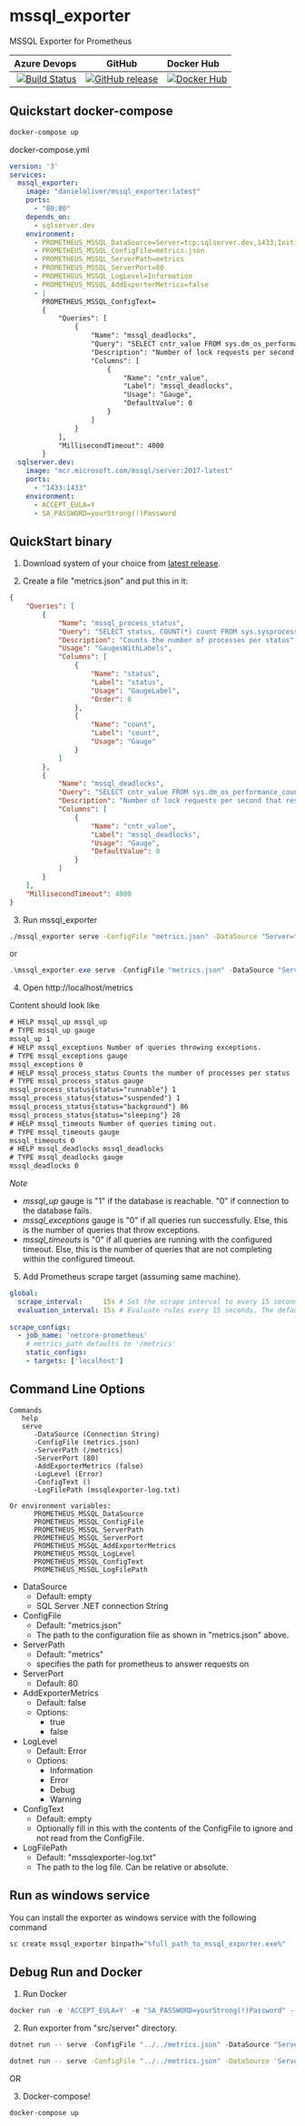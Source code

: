 # mssql_exporter

MSSQL Exporter for Prometheus


| Azure Devops | GitHub | Docker Hub |
|---:|:---:|:---|
| [![Build Status](https://dev.azure.com/mssqlexporter/mssql_exporter/_apis/build/status/DanielOliver.mssql_exporter?branchName=master)](https://dev.azure.com/mssqlexporter/mssql_exporter/_build/latest?definitionId=1&branchName=master) | [![GitHub release](https://img.shields.io/github/release/DanielOliver/mssql_exporter.svg)](https://github.com/DanielOliver/mssql_exporter/releases/latest) | [![Docker Hub](https://img.shields.io/docker/cloud/build/danieloliver/mssql_exporter)](https://hub.docker.com/r/danieloliver/mssql_exporter)

## Quickstart docker-compose

```powershell
docker-compose up
```

docker-compose.yml

```yml
version: '3'
services:
  mssql_exporter:
    image: "danieloliver/mssql_exporter:latest"
    ports:
      - "80:80"
    depends_on: 
      - sqlserver.dev
    environment:
      - PROMETHEUS_MSSQL_DataSource=Server=tcp:sqlserver.dev,1433;Initial Catalog=master;Persist Security Info=False;User ID=sa;Password=yourStrong(!)Password;MultipleActiveResultSets=False;Encrypt=False;TrustServerCertificate=True;Connection Timeout=10;
      - PROMETHEUS_MSSQL_ConfigFile=metrics.json
      - PROMETHEUS_MSSQL_ServerPath=metrics
      - PROMETHEUS_MSSQL_ServerPort=80
      - PROMETHEUS_MSSQL_LogLevel=Information
      - PROMETHEUS_MSSQL_AddExporterMetrics=false
      - |
        PROMETHEUS_MSSQL_ConfigText=
        {
            "Queries": [
                {
                    "Name": "mssql_deadlocks",
                    "Query": "SELECT cntr_value FROM sys.dm_os_performance_counters where counter_name = 'Number of Deadlocks/sec' AND instance_name = '_Total'",
                    "Description": "Number of lock requests per second that resulted in a deadlock since last restart",
                    "Columns": [
                        {
                            "Name": "cntr_value",
                            "Label": "mssql_deadlocks",
                            "Usage": "Gauge",
                            "DefaultValue": 0
                        }
                    ]
                }
            ],
            "MillisecondTimeout": 4000
        }
  sqlserver.dev:
    image: "mcr.microsoft.com/mssql/server:2017-latest"
    ports:
      - "1433:1433"
    environment:
      - ACCEPT_EULA=Y
      - SA_PASSWORD=yourStrong(!)Password
```

## QuickStart binary

1. Download system of your choice from [latest release](https://github.com/DanielOliver/mssql_exporter/releases/latest).

2. Create a file "metrics.json" and  put this in it:

```json
{
    "Queries": [
        {
            "Name": "mssql_process_status",
            "Query": "SELECT status, COUNT(*) count FROM sys.sysprocesses GROUP BY status",
            "Description": "Counts the number of processes per status",
            "Usage": "GaugesWithLabels",
            "Columns": [
                {
                    "Name": "status",
                    "Label": "status",
                    "Usage": "GaugeLabel",
                    "Order": 0
                },
                {
                    "Name": "count",
                    "Label": "count",
                    "Usage": "Gauge"
                }
            ]
        },
        {
            "Name": "mssql_deadlocks",
            "Query": "SELECT cntr_value FROM sys.dm_os_performance_counters where counter_name = 'Number of Deadlocks/sec' AND instance_name = '_Total'",
            "Description": "Number of lock requests per second that resulted in a deadlock since last restart",
            "Columns": [
                {
                    "Name": "cntr_value",
                    "Label": "mssql_deadlocks",
                    "Usage": "Gauge",
                    "DefaultValue": 0
                }
            ]
        }
    ],
    "MillisecondTimeout": 4000
}
```

3. Run mssql_exporter

```bash
./mssql_exporter serve -ConfigFile "metrics.json" -DataSource "Server=tcp:{ YOUR DATABASE HERE },1433;Initial Catalog={ YOUR INITIAL CATALOG HERE };Persist Security Info=False;User ID={ USER ID HERE };Password={ PASSWORD HERE };MultipleActiveResultSets=False;Encrypt=True;TrustServerCertificate=False;Connection Timeout=8;"
```

or

```powershell
.\mssql_exporter.exe serve -ConfigFile "metrics.json" -DataSource "Server=tcp:{ YOUR DATABASE HERE },1433;Initial Catalog={ YOUR INITIAL CATALOG HERE };Persist Security Info=False;User ID={ USER ID HERE };Password={ PASSWORD HERE };MultipleActiveResultSets=False;Encrypt=True;TrustServerCertificate=False;Connection Timeout=8;"
```

4. Open http://localhost/metrics

Content should look like 
```txt
# HELP mssql_up mssql_up
# TYPE mssql_up gauge
mssql_up 1
# HELP mssql_exceptions Number of queries throwing exceptions.
# TYPE mssql_exceptions gauge
mssql_exceptions 0
# HELP mssql_process_status Counts the number of processes per status
# TYPE mssql_process_status gauge
mssql_process_status{status="runnable"} 1
mssql_process_status{status="suspended"} 1
mssql_process_status{status="background"} 86
mssql_process_status{status="sleeping"} 28
# HELP mssql_timeouts Number of queries timing out.
# TYPE mssql_timeouts gauge
mssql_timeouts 0
# HELP mssql_deadlocks mssql_deadlocks
# TYPE mssql_deadlocks gauge
mssql_deadlocks 0
```

_Note_

* *mssql_up* gauge is "1" if the database is reachable. "0" if connection to the database fails.
* *mssql_exceptions* gauge is "0" if all queries run successfully. Else, this is the number of queries that throw exceptions.
* *mssql_timeouts* is "0" if all queries are running with the configured timeout. Else, this is the number of queries that are not completing within the configured timeout.

5. Add Prometheus scrape target (assuming same machine).

```yml
global:
  scrape_interval:     15s # Set the scrape interval to every 15 seconds. Default is every 1 minute.
  evaluation_interval: 15s # Evaluate rules every 15 seconds. The default is every 1 minute.
  
scrape_configs:
  - job_name: 'netcore-prometheus'
    # metrics_path defaults to '/metrics'
    static_configs:
    - targets: ['localhost']
```

## Command Line Options

```
Commands
   help
   serve
      -DataSource (Connection String)
      -ConfigFile (metrics.json)
      -ServerPath (/metrics)
      -ServerPort (80)
      -AddExporterMetrics (false)
      -LogLevel (Error)
      -ConfigText ()
      -LogFilePath (mssqlexporter-log.txt)

Or environment variables:
      PROMETHEUS_MSSQL_DataSource
      PROMETHEUS_MSSQL_ConfigFile
      PROMETHEUS_MSSQL_ServerPath
      PROMETHEUS_MSSQL_ServerPort
      PROMETHEUS_MSSQL_AddExporterMetrics
      PROMETHEUS_MSSQL_LogLevel
      PROMETHEUS_MSSQL_ConfigText
      PROMETHEUS_MSSQL_LogFilePath
```

* DataSource
    * Default: empty
    * SQL Server .NET connection String
* ConfigFile
    * Default: "metrics.json"
    * The path to the configuration file as shown in "metrics.json" above.
* ServerPath
    * Default: "metrics"
    * specifies the path for prometheus to answer requests on
* ServerPort
    * Default: 80
* AddExporterMetrics
    * Default: false
    * Options:
        * true
        * false
* LogLevel
    * Default: Error
    * Options:
        * Information
        * Error
        * Debug
        * Warning
* ConfigText
    * Default: empty
    * Optionally fill in this with the contents of the ConfigFile to ignore and not read from the ConfigFile.
* LogFilePath
    * Default: "mssqlexporter-log.txt"
    * The path to the log file. Can be relative or absolute.

## Run as windows service

You can install the exporter as windows service with the following command
```bash
sc create mssql_exporter binpath="%full_path_to_mssql_exporter.exe%"
```

## Debug Run and Docker

1. Run Docker

```powershell
docker run -e 'ACCEPT_EULA=Y' -e "SA_PASSWORD=yourStrong(!)Password" --net=host -p 1433:1433 -d --rm --name sqlserverdev mcr.microsoft.com/mssql/server:2017-latest
```

2. Run exporter from "src/server" directory.

```powershell
dotnet run -- serve -ConfigFile "../../metrics.json" -DataSource "Server=tcp:localhost,1433;Initial Catalog=master;Persist Security Info=False;User ID=sa;Password=yourStrong(!)Password;MultipleActiveResultSets=False;Encrypt=False;TrustServerCertificate=True;Connection Timeout=8;" -LogLevel Debug
```

```bash
dotnet run -- serve -ConfigFile "../../metrics.json" -DataSource 'Server=tcp:localhost,1433;Initial Catalog=master;Persist Security Info=False;User ID=sa;Password=yourStrong(!)Password;MultipleActiveResultSets=False;Encrypt=False;TrustServerCertificate=True;Connection Timeout=8;' -LogLevel Debug
```

OR

3. Docker-compose!

```powershell
docker-compose up
```
